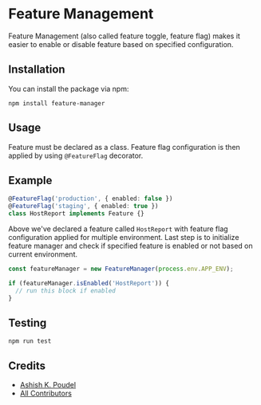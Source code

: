 # Feature Management

Feature Management (also called feature toggle, feature flag) makes it easier to enable or disable feature based on specified configuration.

## Installation

You can install the package via npm:

```
npm install feature-manager
```

## Usage

Feature must be declared as a class. Feature flag configuration is then applied by using `@FeatureFlag` decorator.


## Example

```typescript
@FeatureFlag('production', { enabled: false })
@FeatureFlag('staging', { enabled: true })
class HostReport implements Feature {}
```

Above we've declared a feature called `HostReport` with feature flag configuration applied for multiple environment. Last step is to initialize feature manager and check if specified feature is enabled or not based on current environment.

```typescript
const featureManager = new FeatureManager(process.env.APP_ENV);

if (featureManager.isEnabled('HostReport')) {
  // run this block if enabled
}
```

## Testing

```
npm run test
```

## Credits
- [Ashish K. Poudel](https://github.com/ashishkpoudel)
- [All Contributors](../../contributors)
